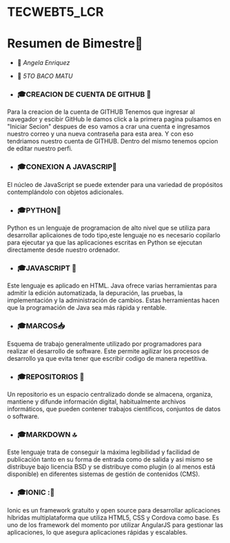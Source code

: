 # TECWEBT5_LCR
# Resumen de Bimestre📄
-  📌 *Angela Enriquez*
-  📌 *5TO BACO MATU*

- ### 🎓CREACION DE CUENTA DE GITHUB :bust_in_silhouette:
Para la creacion de la cuenta de GITHUB
Tenemos que ingresar al navegador y escibir GitHub le damos click a la primera pagina pulsamos en "Iniciar Secion" despues de eso vamos a crar una cuenta e ingresamos nuestro correo y una nueva contraseña para esta area. Y con eso tendriamos nuestro cuenta de GITHUB. Dentro del mismo tenemos opcion de editar nuestro perfi.

- ### 🎓CONEXION A JAVASCRIP📑 
El núcleo de JavaScript se puede extender para una variedad de propósitos contemplándolo con objetos adicionales.

- ### 🎓PYTHON🐍
Python es un lenguaje de programacion de alto nivel que se utiliza para desarrollar 
aplicaiones de todo tipo,este lenguaje no es necesario copilarlo para ejecutar ya que las 
aplicaciones escritas en Python se ejecutan directamente desde nuestro ordenador.

- ### 🎓JAVASCRIPT :floppy_disk:
 Este lenguaje es aplicado en HTML.
 Java ofrece varias herramientas para admitir la edición automatizada, la depuración, las pruebas, la implementación y la administración de cambios. Estas herramientas hacen que la programación de Java sea más rápida y rentable.

- ### 🎓MARCOS📥
 Esquema de trabajo generalmente utilizado por programadores para realizar el desarrollo de software. Este permite agilizar los procesos de desarrollo ya que evita tener que escribir codigo de manera repetitiva.

- ### 🎓REPOSITORIOS :beginner:
Un repositorio es un espacio centralizado donde se almacena, organiza, mantiene y difunde información digital, habitualmente archivos informáticos, que pueden contener trabajos científicos, conjuntos de datos o software. 

- ### 🎓MARKDOWN :top:
Este lenguaje trata de conseguir la máxima legibilidad y facilidad de publicación tanto en su forma de entrada como de salida y asi mismo se distribuye bajo licencia BSD y se distribuye como plugin (o al menos está disponible) en diferentes sistemas de gestión de contenidos (CMS).

- ### 🎓IONIC ::newspaper:
Ionic es un framework gratuito y open source para desarrollar aplicaciones híbridas multiplataforma que utiliza HTML5, CSS y Cordova como base. Es uno de los framework del momento por utilizar AngularJS para gestionar las aplicaciones, lo que asegura aplicaciones rápidas y escalables. 
